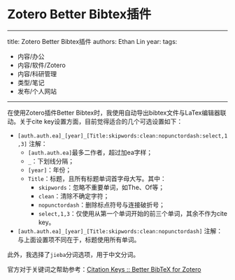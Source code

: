 # Zotero Better Bibtex插件


---
title: Zotero Better Bibtex插件
authors: Ethan Lin
year:
tags:
  - 内容/办公 
  - 内容/软件/Zotero 
  - 内容/科研管理 
  - 类型/笔记 
  - 发布/个人网站 
---




在使用Zotero插件Better Bibtex时，我使用自动导出bibtex文件与LaTex编辑器联动。关于cite key设置方面，目前觉得适合的几个可选设置如下：
- `[auth.auth.ea]_[year]_[Title:skipwords:clean:nopunctordash:select,1,3]`
	注解：
	- `[auth.auth.ea]`最多二作者，超过加ea字样；
	- `_`：下划线分隔；
	- `[year]`：年份；
	- `Title`：标题，且所有标题单词首字母大写。其中：
		- `skipwords`：忽略不重要单词，如The、Of等；
		- `clean`：清除不确定字符；
		- `nopunctordash`：删除标点符号与连接破折号；
		- `select,1,3`：仅使用从第一个单词开始的前三个单词，其余不作为cite key。
- `[auth.auth.ea]_[year]_[Title:skipwords:clean:nopunctordash]`
	注解：与上面设置项不同在于，标题使用所有单词。

此外，我选择了`jieba`分词选项，用于中文分词。

官方对于关键词之帮助参考：[Citation Keys :: Better BibTeX for Zotero](https://retorque.re/zotero-better-bibtex/citing/)
